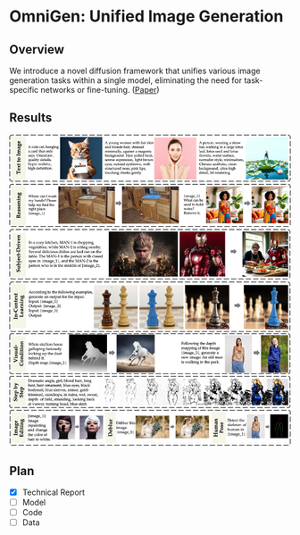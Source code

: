 # OmniGen: Unified Image Generation



## Overview

We introduce a novel diffusion framework that unifies various image generation tasks within a single model, eliminating the need for task-specific networks or fine-tuning. ([Paper](https://arxiv.org/pdf/2409.11340))


## Results


![overall](imgs/overall.jpg)


## Plan

 - [x] Technical Report
 - [ ] Model
 - [ ] Code
 - [ ] Data
